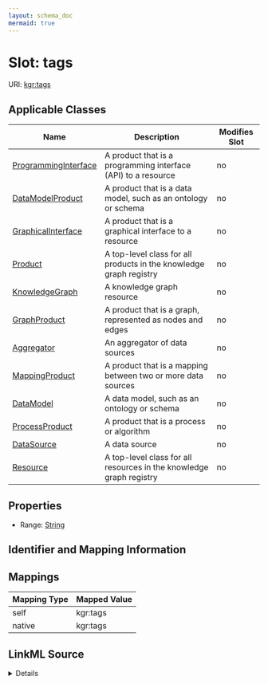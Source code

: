 ```yaml
---
layout: schema_doc
mermaid: true
---
```




# Slot: tags



URI: [kgr:tags](https://w3id.org/bridge2ai/data-sheets-schema/tags)



<!-- no inheritance hierarchy -->





## Applicable Classes

| Name | Description | Modifies Slot |
| --- | --- | --- |
| [ProgrammingInterface](ProgrammingInterface.html) | A product that is a programming interface (API) to a resource |  no  |
| [DataModelProduct](DataModelProduct.html) | A product that is a data model, such as an ontology or schema |  no  |
| [GraphicalInterface](GraphicalInterface.html) | A product that is a graphical interface to a resource |  no  |
| [Product](Product.html) | A top-level class for all products in the knowledge graph registry |  no  |
| [KnowledgeGraph](KnowledgeGraph.html) | A knowledge graph resource |  no  |
| [GraphProduct](GraphProduct.html) | A product that is a graph, represented as nodes and edges |  no  |
| [Aggregator](Aggregator.html) | An aggregator of data sources |  no  |
| [MappingProduct](MappingProduct.html) | A product that is a mapping between two or more data sources |  no  |
| [DataModel](DataModel.html) | A data model, such as an ontology or schema |  no  |
| [ProcessProduct](ProcessProduct.html) | A product that is a process or algorithm |  no  |
| [DataSource](DataSource.html) | A data source |  no  |
| [Resource](Resource.html) | A top-level class for all resources in the knowledge graph registry |  no  |







## Properties

* Range: [String](String.html)





## Identifier and Mapping Information








## Mappings

| Mapping Type | Mapped Value |
| ---  | ---  |
| self | kgr:tags |
| native | kgr:tags |




## LinkML Source

<details>
```yaml
name: tags
alias: tags
domain_of:
- Resource
- Product
range: string

```
</details>
